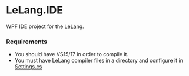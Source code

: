 # LeLang.IDE

WPF IDE project for the [LeLang](https://github.com/allantargino/lelang).

### Requirements
* You should have VS15/17 in order to compile it.
* You must have LeLang compiler files in a directory and configure it in [Settings.cs](https://github.com/allantargino/LeLang.IDE/blob/master/IDE/Models/Settings.cs)
